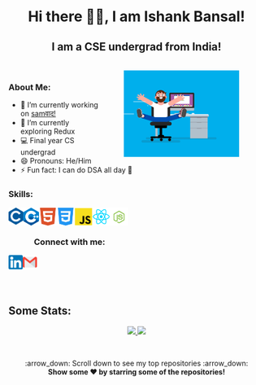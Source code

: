 <link rel="stylesheet" type="text/css" media="all" href="styles.css" />

<h1 align="center">Hi there 👋🏻, I am Ishank Bansal!</h1>
<h2 align="center" class="noborder">I am a CSE undergrad from India!</h2>
<br>
  <img align="right" alt="GIF" src="./Media/animation2.gif" width="45%" style="margin:0 50px;"> 


<h3>About Me:</h3>

- 🔭 I’m currently working on <a href="https://ishank-chatapp.netlify.app/">samवाद!</a> 
- 🌱 I’m currently exploring Redux
- 💻 Final year CS undergrad
- 😄 Pronouns: He/Him 
- ⚡ Fun fact: I can do DSA all day 🤪 



<h3 align="left">Skills: </h3>

<img align="left"  title="C" alt="C" height="33px" src="./logos/c_colored.png" />
<img align="left" title="C++" alt="C++" height="35px" src="./logos/cpp_coloured.png" />
<img align="left" title="HTML5" alt="HTML5" width="35px" src="./logos/html5_coloured.png" />
<img align="left" title="CSS3" alt="CSS3" width="35px" src="./logos/css3_coloured.png" />
<img align="left" title="JS" alt="JavaScript" height="35px" src="./logos/javascript_coloured2.png" />
<img align="left" title="ReactJS" alt="ReactJS" height="35px" src="./logos/react_colored.png" />
<img align="left" title="NodeJS" alt="NodeJS" height="35px" src="./logos/nodejs.png" />

<br>
<br>
<h3 style="left: 50px; position:relative;">Connect with me:</h3> 

<a href="https://www.linkedin.com/in/ishankbansal01/"><img align="left" title="LinkedIn - Ishank Bansal" alt="LinkedIn" height="28px" src="./logos/linkedin_coloured.png" /></a>
<a href="mailto:ishankbansal1111@gmail.com"><img align="left" title="Mail - Ishank Bansal" alt="Mail" height="28px" src="./logos/gmail_coloured.png" /></a>


<br>
<br>
<br>
<br>

## Some Stats:


<p align="center">
<a href="https://github.com/ishankbansal">
  
  <img   width="44%" src="https://github-readme-streak-stats.herokuapp.com/?user=ishankbansal&theme=omni&hide_border=true&include_all_commits=true&hide_title=true" />
  
<img   width="55%" src="https://github-readme-stats.vercel.app/api/top-langs/?username=ishankbansal&layout=compact&theme=omni&hide_border=true&hide_title=true" />
  <!-- <br><br> -->
<!-- <img alt="Ishank's Activity Graph" width="99%" src="https://activity-graph.herokuapp.com/graph?username=ishankbansal&bg_color=191621&color=e4dc87&line=cc70a9&point=ffffff&hide_border=true"> -->
  
  </a>
</p>
<!-- <br>
<br>
<br> -->
 
  


<!-- <br>
<br>
<h3 align="center" class="noborder">👈 My Overall Github Stats</h3>
<br>
<br>
<br>
<h3 align="center" class="noborder">Streak Stats 👉</h3>
<br>
<br>
<br>
<br>
<h3 align="center" class="noborder">👈 Top Languages Used</h3>
<br>
<br>
<br>
<br>
<br> -->
<br>



<p align="center">
    :arrow_down: Scroll down to see my top repositories :arrow_down:
    <br>
    <b>
      Show some ❤️ by starring some of the repositories!
    </b>
</p>

